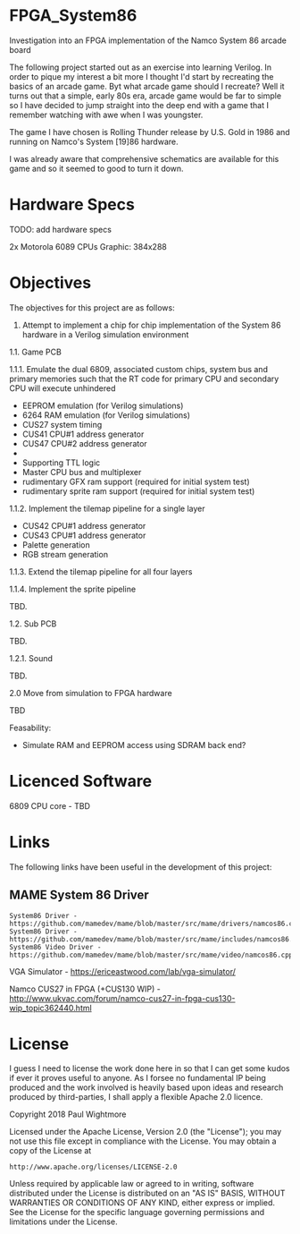 # FPGA_System86
Investigation into an FPGA implementation of the Namco System 86 arcade board

The following project started out as an exercise into learning Verilog. In order to pique my interest a bit more I thought I'd start by recreating the basics of an arcade game. Byt what arcade game should I recreate? Well it turns out that a simple, early 80s era, arcade game would be far to simple so I have decided to jump straight into the deep end with a game that I remember watching with awe when I was youngster.

The game I have chosen is Rolling Thunder release by U.S. Gold in 1986 and running on Namco's System [19]86 hardware.

I was already aware that comprehensive schematics are available for this game and so it seemed to good to turn it down.

Hardware Specs
==============

TODO: add hardware specs

2x Motorola 6089 CPUs
Graphic: 384x288 

Objectives
==========

The objectives for this project are as follows:

1. Attempt to implement a chip for chip implementation of the System 86 hardware in a Verilog simulation environment

1.1. Game PCB

1.1.1. Emulate the dual 6809, associated custom chips, system bus and primary memories such that the RT code for primary CPU and secondary CPU will execute unhindered

- EEPROM emulation (for Verilog simulations)
- 6264 RAM emulation (for Verilog simulations)
- CUS27 system timing
- CUS41 CPU#1 address generator
- CUS47 CPU#2 address generator
- 
- Supporting TTL logic
- Master CPU bus and multiplexer
- rudimentary GFX ram support (required for initial system test)
- rudimentary sprite ram support (required for initial system test)

1.1.2. Implement the tilemap pipeline for a single layer

- CUS42 CPU#1 address generator
- CUS43 CPU#1 address generator
- Palette generation
- RGB stream generation

1.1.3. Extend the tilemap pipeline for all four layers

1.1.4. Implement the sprite pipeline

TBD.

1.2. Sub PCB

TBD.

1.2.1. Sound

TBD.

2.0 Move from simulation to FPGA hardware

TBD

Feasability:
- Simulate RAM and EEPROM access using SDRAM back end?


Licenced Software
=================

6809 CPU core - TBD

Links
=====

The following links have been useful in the development of this project:

MAME System 86 Driver
---------------------
	System86 Driver - https://github.com/mamedev/mame/blob/master/src/mame/drivers/namcos86.cpp
	System86 Driver - https://github.com/mamedev/mame/blob/master/src/mame/includes/namcos86.h
	System86 Video Driver - https://github.com/mamedev/mame/blob/master/src/mame/video/namcos86.cpp
	
	
VGA Simulator - https://ericeastwood.com/lab/vga-simulator/

Namco CUS27 in FPGA (+CUS130 WIP) - http://www.ukvac.com/forum/namco-cus27-in-fpga-cus130-wip_topic362440.html

License
=======

I guess I need to license the work done here in so that I can get some kudos if ever it proves useful to anyone. 
As I forsee no fundamental IP being produced and the work involved is heavily based upon ideas and research produced by third-parties, I shall apply a flexible Apache 2.0 licence.

Copyright 2018 Paul Wightmore

Licensed under the Apache License, Version 2.0 (the "License");
you may not use this file except in compliance with the License.
You may obtain a copy of the License at

    http://www.apache.org/licenses/LICENSE-2.0

Unless required by applicable law or agreed to in writing, software
distributed under the License is distributed on an "AS IS" BASIS,
WITHOUT WARRANTIES OR CONDITIONS OF ANY KIND, either express or implied.
See the License for the specific language governing permissions and
limitations under the License.


